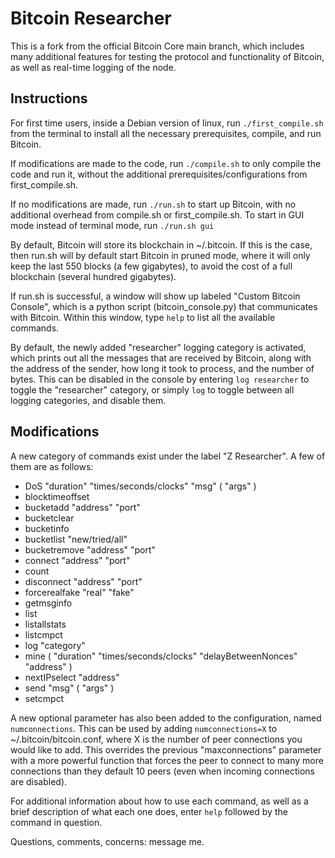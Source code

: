 Bitcoin Researcher
=====================================
This is a fork from the official Bitcoin Core main branch, which includes many additional features for testing the protocol and functionality of Bitcoin, as well as real-time logging of the node.

Instructions
----------------
For first time users, inside a Debian version of linux, run `./first_compile.sh` from the terminal to install all the necessary prerequisites, compile, and run Bitcoin.

If modifications are made to the code, run `./compile.sh` to only compile the code and run it, without the additional prerequisites/configurations from first_compile.sh.

If no modifications are made, run `./run.sh` to start up Bitcoin, with no additional overhead from compile.sh or first_compile.sh. To start in GUI mode instead of terminal mode, run `./run.sh gui`

By default, Bitcoin will store its blockchain in ~/.bitcoin. If this is the case, then run.sh will by default start Bitcoin in pruned mode, where it will only keep the last 550 blocks (a few gigabytes), to avoid the cost of a full blockchain (several hundred gigabytes).

If run.sh is successful, a window will show up labeled "Custom Bitcoin Console", which is a python script (bitcoin_console.py) that communicates with Bitcoin. Within this window, type `help` to list all the available commands.

By default, the newly added "researcher" logging category is activated, which prints out all the messages that are received by Bitcoin, along with the address of the sender, how long it took to process, and the number of bytes. This can be disabled in the console by entering `log researcher` to toggle the "researcher" category, or simply `log` to toggle between all logging categories, and disable them.

Modifications
----------------

A new category of commands exist under the label "Z Researcher". A few of them are as follows:
* DoS "duration" "times/seconds/clocks" "msg" ( "args" )
* blocktimeoffset
* bucketadd "address" "port"
* bucketclear
* bucketinfo
* bucketlist "new/tried/all"
* bucketremove "address" "port"
* connect "address" "port"
* count
* disconnect "address" "port"
* forcerealfake "real" "fake"
* getmsginfo
* list
* listallstats
* listcmpct
* log "category"
* mine ( "duration" "times/seconds/clocks" "delayBetweenNonces" "address" )
* nextIPselect "address"
* send "msg" ( "args" )
* setcmpct

A new optional parameter has also been added to the configuration, named `numconnections`. This can be used by adding `numconnections=X` to ~/.bitcoin/bitcoin.conf, where X is the number of peer connections you would like to add. This overrides the previous "maxconnections" parameter with a more powerful function that forces the peer to connect to many more connections than they default 10 peers (even when incoming connections are disabled). 

For additional information about how to use each command, as well as a brief description of what each one does, enter `help` followed by the command in question.

Questions, comments, concerns: message me.
